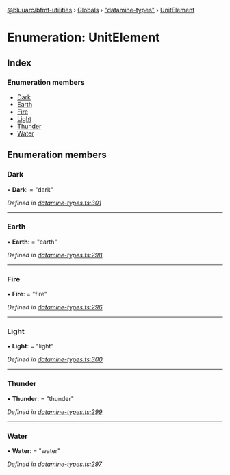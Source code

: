 [@bluuarc/bfmt-utilities](../README.md) › [Globals](../globals.md) › ["datamine-types"](../modules/_datamine_types_.md) › [UnitElement](_datamine_types_.unitelement.md)

# Enumeration: UnitElement

## Index

### Enumeration members

* [Dark](_datamine_types_.unitelement.md#dark)
* [Earth](_datamine_types_.unitelement.md#earth)
* [Fire](_datamine_types_.unitelement.md#fire)
* [Light](_datamine_types_.unitelement.md#light)
* [Thunder](_datamine_types_.unitelement.md#thunder)
* [Water](_datamine_types_.unitelement.md#water)

## Enumeration members

###  Dark

• **Dark**: = "dark"

*Defined in [datamine-types.ts:301](https://github.com/BluuArc/bfmt-utilities/blob/79f412a/src/datamine-types.ts#L301)*

___

###  Earth

• **Earth**: = "earth"

*Defined in [datamine-types.ts:298](https://github.com/BluuArc/bfmt-utilities/blob/79f412a/src/datamine-types.ts#L298)*

___

###  Fire

• **Fire**: = "fire"

*Defined in [datamine-types.ts:296](https://github.com/BluuArc/bfmt-utilities/blob/79f412a/src/datamine-types.ts#L296)*

___

###  Light

• **Light**: = "light"

*Defined in [datamine-types.ts:300](https://github.com/BluuArc/bfmt-utilities/blob/79f412a/src/datamine-types.ts#L300)*

___

###  Thunder

• **Thunder**: = "thunder"

*Defined in [datamine-types.ts:299](https://github.com/BluuArc/bfmt-utilities/blob/79f412a/src/datamine-types.ts#L299)*

___

###  Water

• **Water**: = "water"

*Defined in [datamine-types.ts:297](https://github.com/BluuArc/bfmt-utilities/blob/79f412a/src/datamine-types.ts#L297)*
